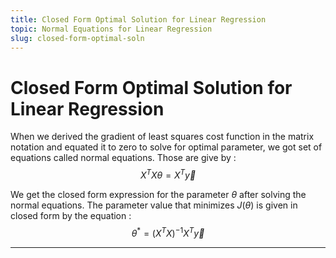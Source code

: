 ```yaml
---
title: Closed Form Optimal Solution for Linear Regression
topic: Normal Equations for Linear Regression
slug: closed-form-optimal-soln
---
```


# Closed Form Optimal Solution for Linear Regression

When we derived the gradient of least squares cost function in the matrix notation and equated it to zero to solve for optimal parameter, we got set of equations called normal equations. Those are give by : $$X^{T}X \theta = X^{T}{\vec y}$$

We get the closed form expression for the parameter $\theta$ after solving the normal equations. The parameter value that minimizes $J(\theta)$ is given in closed form by the equation : $$\theta^{*} = (X^{T}X)^{-1}X^{T}{\vec y}$$

---

